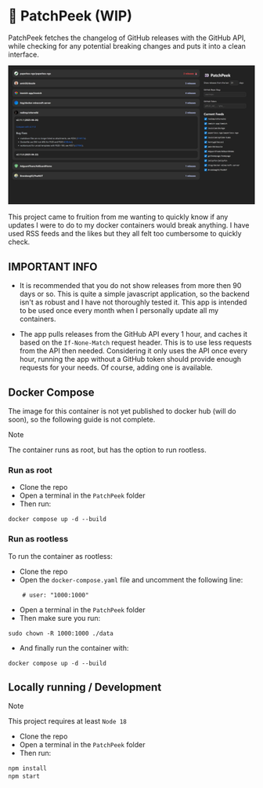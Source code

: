 # 👀 PatchPeek (WIP)

PatchPeek fetches the changelog of GitHub releases with the GitHub API, while checking for any potential breaking changes and puts it into a clean interface.

![](screenshot.png)

This project came to fruition from me wanting to quickly know if any updates I were to do to my docker containers would break anything. I have used RSS feeds and the likes but they all felt too cumbersome to quickly check.

## IMPORTANT INFO

- It is recommended that you do not show releases from more then 90 days or so. This is quite a simple javascript application, so the backend isn't as robust and I have not thoroughly tested it. This app is intended to be used once every month when I personally update all my containers.

- The app pulls releases from the GitHub API every 1 hour, and caches it based on the `If-None-Match` request header. This is to use less requests from the API then needed. Considering it only uses the API once every hour, running the app without a GitHub token should provide enough requests for your needs. Of course, adding one is available.

## Docker Compose

The image for this container is not yet published to docker hub (will do soon), so the following guide is not complete.

> [!NOTE]
> The container runs as root, but has the option to run rootless.

### Run as root

- Clone the repo
- Open a terminal in the `PatchPeek` folder
- Then run:

```
docker compose up -d --build
```

### Run as rootless

To run the container as rootless:
- Clone the repo
- Open the `docker-compose.yaml` file and uncomment the following line:
```
    # user: "1000:1000"
```
- Open a terminal in the `PatchPeek` folder
- Then make sure you run:

```
sudo chown -R 1000:1000 ./data
```
- And finally run the container with:
```
docker compose up -d --build
```


## Locally running / Development

> [!NOTE]
> This project requires at least `Node 18`

- Clone the repo
- Open a terminal in the `PatchPeek` folder
- Then run:

```
npm install
npm start
```
